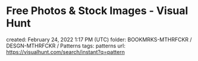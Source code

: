 # Free Photos & Stock Images - Visual Hunt

created: February 24, 2022 1:17 PM (UTC)
folder: BOOKMRKS-MTHRFCKR / DESGN-MTHRFCKR / Patterns
tags: patterns
url: https://visualhunt.com/search/instant?q=pattern